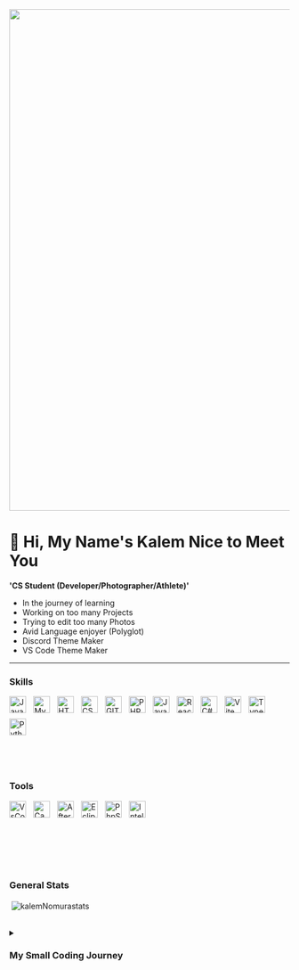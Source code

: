 <img width="900px" src="https://i.pinimg.com/originals/c1/fc/9d/c1fc9d7f6ae08d56f2b84e81799790a5.gif"/>

# 👋 Hi, My Name's Kalem Nice to Meet You 

**'CS Student (Developer/Photographer/Athlete)'**

- In the journey of learning
- Working on too many Projects 
- Trying to edit too many Photos
- Avid Language enjoyer (Polyglot)
- Discord Theme Maker
- VS Code Theme Maker

---

### Skills

<div style="display: flex; flex-wrap: wrap;">
  <img align="left" alt="Java" width="30px" style="padding-right:10px; margin-bottom:10px; display: inline-block; vertical-align: top;" src="https://cdn.jsdelivr.net/gh/devicons/devicon/icons/java/java-original.svg"/>
  <img align="left" alt="MySQL" width="30px" style="padding-right:10px; margin-bottom:10px; display: inline-block; vertical-align: top;" src="https://cdn.jsdelivr.net/gh/devicons/devicon/icons/mysql/mysql-original.svg"/>
  <img align="left" alt="HTML" width="30px" style="padding-right:10px; margin-bottom:10px; display: inline-block; vertical-align: top;" src="https://cdn.jsdelivr.net/gh/devicons/devicon/icons/html5/html5-original.svg" />
  <img align="left" alt="CSS" width="30px" style="padding-right:10px; margin-bottom:10px; display: inline-block; vertical-align: top;" src="https://cdn.jsdelivr.net/gh/devicons/devicon/icons/css3/css3-original.svg" />
  <img align="left" alt="GIT" width="30px" style="padding-right:10px; margin-bottom:10px; display: inline-block; vertical-align: top;" src="https://cdn.jsdelivr.net/gh/devicons/devicon/icons/git/git-original.svg" />
  <img align="left" alt="PHP" width="30px" style="padding-right:10px; margin-bottom:10px; display: inline-block; vertical-align: top;" src="https://cdn.jsdelivr.net/gh/devicons/devicon@latest/icons/php/php-original.svg" />
  <img align="left" alt="JavaScript" width="30px" style="padding-right:10px; margin-bottom:10px; display: inline-block; vertical-align: top;" src="https://cdn.jsdelivr.net/gh/devicons/devicon@latest/icons/javascript/javascript-original.svg" />
  <img align="left" alt="React" width="30px" style="padding-right:10px; margin-bottom:10px; display: inline-block; vertical-align: top;" src="https://cdn.jsdelivr.net/gh/devicons/devicon@latest/icons/react/react-original.svg" />
  <img align="left" alt="C#" width="30px" style="padding-right:10px; margin-bottom:10px; display: inline-block; vertical-align: top;" src="https://cdn.jsdelivr.net/gh/devicons/devicon@latest/icons/csharp/csharp-original.svg" />
  <img align="left" alt="Vite" width="30px" style="padding-right:10px; margin-bottom:10px; display: inline-block; vertical-align: top;" src="https://cdn.jsdelivr.net/gh/devicons/devicon@latest/icons/vite/vite-original.svg" />
  <img align="left" alt="TypeScript" width="30px" style="padding-right:10px; margin-bottom:10px; display: inline-block; vertical-align: top;" src="https://cdn.jsdelivr.net/gh/devicons/devicon@latest/icons/typescript/typescript-original.svg" />
  <img align="left" alt="Python" width="30px" style="padding-right:10px; margin-bottom:10px; display: inline-block; vertical-align: top;" src="https://cdn.jsdelivr.net/gh/devicons/devicon@latest/icons/python/python-original.svg" />
</div>

<br><br>

### Tools

<div style="display: flex; flex-wrap: wrap;">
  <img align="left" alt="VsCode" width="30px" style="padding-right:10px; margin-bottom:10px; display: inline-block; vertical-align: top;" src="https://cdn.jsdelivr.net/gh/devicons/devicon/icons/vscode/vscode-original.svg" />
  <img align="left" alt="Canva" width="30px" style="padding-right:10px; margin-bottom:10px; display: inline-block; vertical-align: top;" src="https://cdn.jsdelivr.net/gh/devicons/devicon/icons/canva/canva-original.svg" />
  <img align="left" alt="AfterEfects" width="30px" style="padding-right:10px; margin-bottom:10px; display: inline-block; vertical-align: top;" src="https://cdn.jsdelivr.net/gh/devicons/devicon/icons/aftereffects/aftereffects-original.svg" />
  <img align="left" alt="Eclipse" width="30px" style="padding-right:10px; margin-bottom:10px; display: inline-block; vertical-align: top;" src="https://cdn.jsdelivr.net/gh/devicons/devicon@latest/icons/eclipse/eclipse-original.svg" />
  <img align="left" alt="PhpStorm" width="30px" style="padding-right:10px; margin-bottom:10px; display: inline-block; vertical-align: top;" src="https://cdn.jsdelivr.net/gh/devicons/devicon@latest/icons/phpstorm/phpstorm-original.svg" />
  <img align="left" alt="IntelliJ" width="30px" style="padding-right:10px; margin-bottom:10px; display: inline-block; vertical-align: top;" src="https://cdn.jsdelivr.net/gh/devicons/devicon@latest/icons/intellij/intellij-original.svg" />
</div>

<br><br>


<!-- 
   <img align="left" alt="" width="30px" style="padding-right:10px" src=""/>


<!--
Contact me in


-->

<!--
Code Stats
-->

<br>

### General Stats

<p>&nbsp;<img align="center" src="https://github-readme-stats.vercel.app/api?username=kalemNomura&show_icons=true&theme=tokyonight&text_color=a81cba&locale=en" alt="kalemNomurastats" /></p>

<br>

<details>
 <summary><h3>My Small Coding Journey</h3></summary>
Growing up, I was immersed in video games, starting with the DS, Wii, and eventually exploring other consoles. Witnessing how a few lines of code could evolve into games I loved sparked my curiosity to create something myself. I began with CodeCombat’s kids program, then moved on to developing mods for games like Baldur’s Gate 3 and Minecraft. Now, I’m expanding my skills by studying multiple programming languages and mastering various tools, including VS Code, Eclipse, and IntelliJ.
